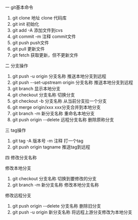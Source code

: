 一 git基本命令
 1. git clone 地址
    clone 代码库 
 2. git init
    初始化
 3. git add -A
    添加文件到cvs
 4. git commit -m 注释
    commit文件
 5. git push
    push文件
 6. git pull
    更新文件
 7. git fetch
    获取更新，但不更新文件

二 分支操作
1. git push -u origin 分支名称
   推送本地分支到远程
2. git push --set-upstream origin 分支名称
   推送本地分支到远程
3. git branch
   显示本地分支
4. git checkout 分支名称
   切换分支
5. git checkout -b 分支名称
   从当前分支拉一个分支
6. git merge origin/xxx
   xxx分支合并到本地分支
7. git branch -m 新分支名称
   重命名本地分支
8. git push origin --delete 远程分支名称
   删除原称分支
   
三 tag操作
1. git tag -A 版本号 -m 注释
   打一个tag
2. git push origin tagname
   推送tag到远程

四 修改分支名称

修改本地分支
1. git checkout 分支名称
    切换到要修改的分支
2. git branch -m 新分支名称
    修改本地分支名称

修改远程分支
1. git push origin --delete 分支名称
   删除旧分支
2. git push -u origin 新分支名称
   将远程上游分支修改为本地分支 